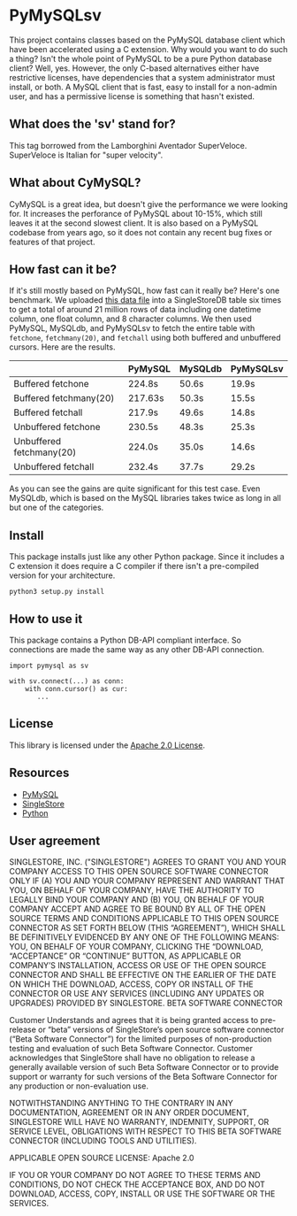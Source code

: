 # PyMySQLsv

This project contains classes based on the PyMySQL database client which have
been accelerated using a C extension. Why would you want to do such a thing? Isn't
the whole point of PyMySQL to be a pure Python database client? Well, yes.
However, the only C-based alternatives either have restrictive licenses, have
dependencies that a system administrator must install, or both.
A MySQL client that is fast, easy to install for a non-admin user, and has a
permissive license is something that hasn't existed.

## What does the 'sv' stand for?

This tag  borrowed from the Lamborghini Aventador SuperVeloce. SuperVeloce is 
Italian for "super velocity".

## What about CyMySQL?

CyMySQL is a great idea, but doesn't give the performance we were looking for.
It increases the perforance of PyMySQL about 10-15%, which still leaves it at
the second slowest client. It is also based on a PyMySQL codebase from years ago,
so it does not contain any recent bug fixes or features of that project.

## How fast can it be?

If it's still mostly based on PyMySQL, how fast can it really be? Here's one
benchmark. We uploaded
[this data file](http://studiotutorials.s3.amazonaws.com/eCommerce/2019-Dec.csv)
into a SingleStoreDB table six times to get a total of around 21 million rows of
data including one datetime column, one float column, and 8 character columns.
We then used PyMySQL, MySQLdb, and PyMySQLsv to fetch the entire table with `fetchone`,
`fetchmany(20)`, and `fetchall` using both buffered and unbuffered cursors. 
Here are the results.

|                          | PyMySQL | MySQLdb | PyMySQLsv |
|--------------------------|---------|---------|-----------|
| Buffered fetchone        | 224.8s  | 50.6s   | 19.9s     |
| Buffered fetchmany(20)   | 217.63s | 50.3s   | 15.5s     |
| Buffered fetchall        | 217.9s  | 49.6s   | 14.8s     |
| Unbuffered fetchone      | 230.5s  | 48.3s   | 25.3s     |
| Unbuffered fetchmany(20) | 224.0s  | 35.0s   | 14.6s     |
| Unbuffered fetchall      | 232.4s  | 37.7s   | 29.2s     |

As you can see the gains are quite significant for this test case. Even MySQLdb,
which is based on the MySQL libraries takes twice as long in all but one
of the categories.

## Install

This package installs just like any other Python package. Since it includes a C
extension it does require a C compiler if there isn't a pre-compiled version for your
architecture.
```
python3 setup.py install
```

## How to use it

This package contains a Python DB-API compliant interface. So connections are made
the same way as any other DB-API connection.

```
import pymysql as sv

with sv.connect(...) as conn:
    with conn.cursor() as cur:
       ...
```

## License

This library is licensed under the [Apache 2.0 License](https://raw.githubusercontent.com/singlestore-labs/PyMySQLsv/main/LICENSE?token=GHSAT0AAAAAABMGV6QPNR6N23BVICDYK5LAYTVK5EA).

## Resources

* [PyMySQL](https://pymysql.readthedocs.io/en/latest/)
* [SingleStore](https://singlestore.com)
* [Python](https://python.org)

## User agreement

SINGLESTORE, INC. ("SINGLESTORE") AGREES TO GRANT YOU AND YOUR COMPANY ACCESS TO THIS OPEN SOURCE SOFTWARE CONNECTOR ONLY IF (A) YOU AND YOUR COMPANY REPRESENT AND WARRANT THAT YOU, ON BEHALF OF YOUR COMPANY, HAVE THE AUTHORITY TO LEGALLY BIND YOUR COMPANY AND (B) YOU, ON BEHALF OF YOUR COMPANY ACCEPT AND AGREE TO BE BOUND BY ALL OF THE OPEN SOURCE TERMS AND CONDITIONS APPLICABLE TO THIS OPEN SOURCE CONNECTOR AS SET FORTH BELOW (THIS “AGREEMENT”), WHICH SHALL BE DEFINITIVELY EVIDENCED BY ANY ONE OF THE FOLLOWING MEANS: YOU, ON BEHALF OF YOUR COMPANY, CLICKING THE “DOWNLOAD, “ACCEPTANCE” OR “CONTINUE” BUTTON, AS APPLICABLE OR COMPANY’S INSTALLATION, ACCESS OR USE OF THE OPEN SOURCE CONNECTOR AND SHALL BE EFFECTIVE ON THE EARLIER OF THE DATE ON WHICH THE DOWNLOAD, ACCESS, COPY OR INSTALL OF THE CONNECTOR OR USE ANY SERVICES (INCLUDING ANY UPDATES OR UPGRADES) PROVIDED BY SINGLESTORE.
BETA SOFTWARE CONNECTOR

Customer Understands and agrees that it is  being granted access to pre-release or “beta” versions of SingleStore’s open source software connector (“Beta Software Connector”) for the limited purposes of non-production testing and evaluation of such Beta Software Connector. Customer acknowledges that SingleStore shall have no obligation to release a generally available version of such Beta Software Connector or to provide support or warranty for such versions of the Beta Software Connector  for any production or non-evaluation use.

NOTWITHSTANDING ANYTHING TO THE CONTRARY IN ANY DOCUMENTATION,  AGREEMENT OR IN ANY ORDER DOCUMENT, SINGLESTORE WILL HAVE NO WARRANTY, INDEMNITY, SUPPORT, OR SERVICE LEVEL, OBLIGATIONS WITH
RESPECT TO THIS BETA SOFTWARE CONNECTOR (INCLUDING TOOLS AND UTILITIES).

APPLICABLE OPEN SOURCE LICENSE: Apache 2.0

IF YOU OR YOUR COMPANY DO NOT AGREE TO THESE TERMS AND CONDITIONS, DO NOT CHECK THE ACCEPTANCE BOX, AND DO NOT DOWNLOAD, ACCESS, COPY, INSTALL OR USE THE SOFTWARE OR THE SERVICES.
